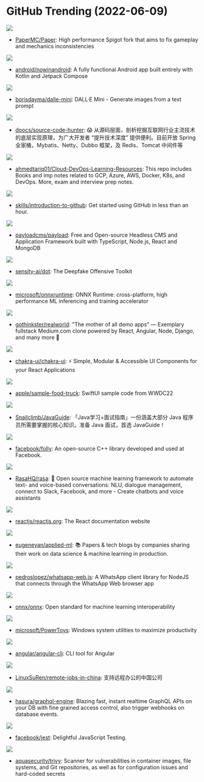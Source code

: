 # GitHub Trending (2022-06-09)

![](https://img.shields.io/badge/Java-New%2055-green?style=flat-square&logo=appveyor)
- [PaperMC/Paper](https://github.com/PaperMC/Paper): High performance Spigot fork that aims to fix gameplay and mechanics inconsistencies

![](https://img.shields.io/badge/Kotlin-New%20104-green?style=flat-square&logo=appveyor)
- [android/nowinandroid](https://github.com/android/nowinandroid): A fully functional Android app built entirely with Kotlin and Jetpack Compose

![](https://img.shields.io/badge/Python-New%20546-green?style=flat-square&logo=appveyor)
- [borisdayma/dalle-mini](https://github.com/borisdayma/dalle-mini): DALL·E Mini - Generate images from a text prompt

![](https://img.shields.io/badge/Java-New%2082-green?style=flat-square&logo=appveyor)
- [doocs/source-code-hunter](https://github.com/doocs/source-code-hunter): 😱 从源码层面，剖析挖掘互联网行业主流技术的底层实现原理，为广大开发者 “提升技术深度” 提供便利。目前开放 Spring 全家桶，Mybatis、Netty、Dubbo 框架，及 Redis、Tomcat 中间件等

![](https://img.shields.io/badge/none-New%2069-green?style=flat-square&logo=appveyor)
- [ahmedtariq01/Cloud-DevOps-Learning-Resources](https://github.com/ahmedtariq01/Cloud-DevOps-Learning-Resources): This repo includes Books and imp notes related to GCP, Azure, AWS, Docker, K8s, and DevOps. More, exam and interview prep notes.

![](https://img.shields.io/badge/none-New%20103-green?style=flat-square&logo=appveyor)
- [skills/introduction-to-github](https://github.com/skills/introduction-to-github): Get started using GitHub in less than an hour.

![](https://img.shields.io/badge/TypeScript-New%20186-green?style=flat-square&logo=appveyor)
- [payloadcms/payload](https://github.com/payloadcms/payload): Free and Open-source Headless CMS and Application Framework built with TypeScript, Node.js, React and MongoDB

![](https://img.shields.io/badge/Python-New%20211-green?style=flat-square&logo=appveyor)
- [sensity-ai/dot](https://github.com/sensity-ai/dot): The Deepfake Offensive Toolkit

![](https://img.shields.io/badge/C%2B%2B-New%2015-green?style=flat-square&logo=appveyor)
- [microsoft/onnxruntime](https://github.com/microsoft/onnxruntime): ONNX Runtime: cross-platform, high performance ML inferencing and training accelerator

![](https://img.shields.io/badge/Shell-New%2031-green?style=flat-square&logo=appveyor)
- [gothinkster/realworld](https://github.com/gothinkster/realworld): "The mother of all demo apps" — Exemplary fullstack Medium.com clone powered by React, Angular, Node, Django, and many more 🏅

![](https://img.shields.io/badge/TypeScript-New%20105-green?style=flat-square&logo=appveyor)
- [chakra-ui/chakra-ui](https://github.com/chakra-ui/chakra-ui): ⚡️ Simple, Modular & Accessible UI Components for your React Applications

![](https://img.shields.io/badge/Swift-New%2084-green?style=flat-square&logo=appveyor)
- [apple/sample-food-truck](https://github.com/apple/sample-food-truck): SwiftUI sample code from WWDC22

![](https://img.shields.io/badge/Java-New%20191-green?style=flat-square&logo=appveyor)
- [Snailclimb/JavaGuide](https://github.com/Snailclimb/JavaGuide): 「Java学习+面试指南」一份涵盖大部分 Java 程序员所需要掌握的核心知识。准备 Java 面试，首选 JavaGuide！

![](https://img.shields.io/badge/C%2B%2B-New%2012-green?style=flat-square&logo=appveyor)
- [facebook/folly](https://github.com/facebook/folly): An open-source C++ library developed and used at Facebook.

![](https://img.shields.io/badge/Python-New%2060-green?style=flat-square&logo=appveyor)
- [RasaHQ/rasa](https://github.com/RasaHQ/rasa): 💬 Open source machine learning framework to automate text- and voice-based conversations: NLU, dialogue management, connect to Slack, Facebook, and more - Create chatbots and voice assistants

![](https://img.shields.io/badge/TypeScript-New%2016-green?style=flat-square&logo=appveyor)
- [reactjs/reactjs.org](https://github.com/reactjs/reactjs.org): The React documentation website

![](https://img.shields.io/badge/none-New%2037-green?style=flat-square&logo=appveyor)
- [eugeneyan/applied-ml](https://github.com/eugeneyan/applied-ml): 📚 Papers & tech blogs by companies sharing their work on data science & machine learning in production.

![](https://img.shields.io/badge/JavaScript-New%2014-green?style=flat-square&logo=appveyor)
- [pedroslopez/whatsapp-web.js](https://github.com/pedroslopez/whatsapp-web.js): A WhatsApp client library for NodeJS that connects through the WhatsApp Web browser app

![](https://img.shields.io/badge/C%2B%2B-New%2014-green?style=flat-square&logo=appveyor)
- [onnx/onnx](https://github.com/onnx/onnx): Open standard for machine learning interoperability

![](https://img.shields.io/badge/C%23-New%2045-green?style=flat-square&logo=appveyor)
- [microsoft/PowerToys](https://github.com/microsoft/PowerToys): Windows system utilities to maximize productivity

![](https://img.shields.io/badge/TypeScript-New%205-green?style=flat-square&logo=appveyor)
- [angular/angular-cli](https://github.com/angular/angular-cli): CLI tool for Angular

![](https://img.shields.io/badge/none-New%20234-green?style=flat-square&logo=appveyor)
- [LinuxSuRen/remote-jobs-in-china](https://github.com/LinuxSuRen/remote-jobs-in-china): 支持远程办公的中国公司

![](https://img.shields.io/badge/Haskell-New%2011-green?style=flat-square&logo=appveyor)
- [hasura/graphql-engine](https://github.com/hasura/graphql-engine): Blazing fast, instant realtime GraphQL APIs on your DB with fine grained access control, also trigger webhooks on database events.

![](https://img.shields.io/badge/TypeScript-New%2021-green?style=flat-square&logo=appveyor)
- [facebook/jest](https://github.com/facebook/jest): Delightful JavaScript Testing.

![](https://img.shields.io/badge/Go-New%2020-green?style=flat-square&logo=appveyor)
- [aquasecurity/trivy](https://github.com/aquasecurity/trivy): Scanner for vulnerabilities in container images, file systems, and Git repositories, as well as for configuration issues and hard-coded secrets

